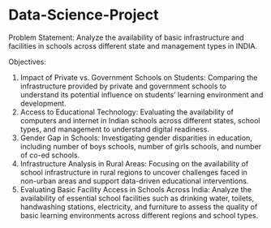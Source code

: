 # Data-Science-Project

Problem Statement:
Analyze the availability of basic infrastructure and facilities in schools across different state and management types in INDIA.

Objectives:
1.	Impact of Private vs. Government Schools on Students: Comparing the infrastructure provided by private and government schools to understand its potential influence on students’ learning environment and development.
2.	Access to Educational Technology: Evaluating the availability of computers and internet in Indian schools across different states, school types, and management to understand digital readiness.
3.	Gender Gap in Schools: Investigating gender disparities in education, including number of boys schools, number of girls schools, and number of co-ed schools.
4.	Infrastructure Analysis in Rural Areas: Focusing on the availability of school infrastructure in rural regions to uncover challenges faced in non-urban areas and support data-driven educational interventions.
5.	Evaluating Basic Facility Access in Schools Across India: Analyze the availability of essential school facilities such as drinking water, toilets, handwashing stations, electricity, and furniture to assess the quality of basic learning environments across different regions and school types.
